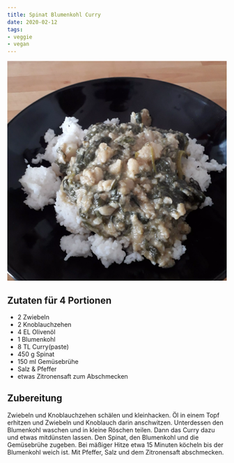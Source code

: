 ```yaml
---
title: Spinat Blumenkohl Curry
date: 2020-02-12
tags:
- veggie
- vegan
---
```


![](/img/spinat-blumenkohl-curry.webp)

## Zutaten für 4 Portionen
- 2 Zwiebeln
- 2 Knoblauchzehen
- 4 EL Olivenöl
- 1 Blumenkohl
- 8 TL Curry(paste)
- 450 g Spinat
- 150 ml Gemüsebrühe
- Salz & Pfeffer
- etwas Zitronensaft zum Abschmecken

## Zubereitung
Zwiebeln und Knoblauchzehen schälen und kleinhacken. Öl in einem Topf erhitzen und Zwiebeln und Knoblauch darin anschwitzen.
Unterdessen den Blumenkohl waschen und in kleine Röschen teilen.
Dann das Curry dazu und etwas mitdünsten lassen. Den Spinat, den Blumenkohl und die Gemüsebrühe zugeben. Bei mäßiger Hitze etwa 15 Minuten köcheln bis der Blumenkohl weich ist.
Mit Pfeffer, Salz und dem Zitronensaft abschmecken.
